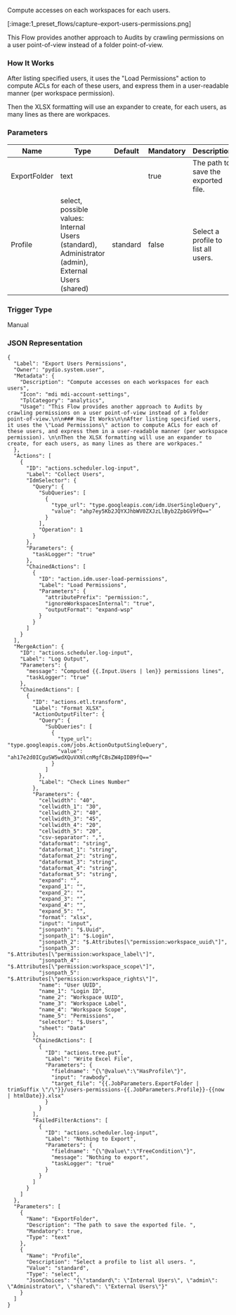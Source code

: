 
Compute accesses on each workspaces for each users.

[:image:1_preset_flows/capture-export-users-permissions.png]

This Flow provides another approach to Audits by crawling permissions on a user point-of-view instead of a folder point-of-view.

### How It Works

After listing specified users, it uses the "Load Permissions" action to compute ACLs for each of these users, and express them in a user-readable manner (per workspace permission). 

Then the XLSX formatting will use an expander to create, for each users, as many lines as there are workpaces.

### Parameters

|Name|Type|Default|Mandatory|Description|
|----|----|-------|---------|-----------|
|ExportFolder|text||true|The path to save the exported file. |
|Profile|select, possible values: Internal Users (standard), Administrator (admin), External Users (shared)|standard|false|Select a profile to list all users. |



### Trigger Type
Manual

### JSON Representation

```
{
  "Label": "Export Users Permissions",
  "Owner": "pydio.system.user",
  "Metadata": {
    "Description": "Compute accesses on each workspaces for each users",
    "Icon": "mdi mdi-account-settings",
    "TplCategory": "analytics",
    "Usage": "This Flow provides another approach to Audits by crawling permissions on a user point-of-view instead of a folder point-of-view.\n\n### How It Works\n\nAfter listing specified users, it uses the \"Load Permissions\" action to compute ACLs for each of these users, and express them in a user-readable manner (per workspace permission). \n\nThen the XLSX formatting will use an expander to create, for each users, as many lines as there are workpaces."
  },
  "Actions": [
    {
      "ID": "actions.scheduler.log-input",
      "Label": "Collect Users",
      "IdmSelector": {
        "Query": {
          "SubQueries": [
            {
              "type_url": "type.googleapis.com/idm.UserSingleQuery",
              "value": "ahp7ey5Kb2JQYXJhbWV0ZXJzLlByb2ZpbGV9fQ=="
            }
          ],
          "Operation": 1
        }
      },
      "Parameters": {
        "taskLogger": "true"
      },
      "ChainedActions": [
        {
          "ID": "action.idm.user-load-permissions",
          "Label": "Load Permissions",
          "Parameters": {
            "attributePrefix": "permission:",
            "ignoreWorkspacesInternal": "true",
            "outputFormat": "expand-wsp"
          }
        }
      ]
    }
  ],
  "MergeAction": {
    "ID": "actions.scheduler.log-input",
    "Label": "Log Output",
    "Parameters": {
      "message": "Computed {{.Input.Users | len}} permissions lines",
      "taskLogger": "true"
    },
    "ChainedActions": [
      {
        "ID": "actions.etl.transform",
        "Label": "Format XLSX",
        "ActionOutputFilter": {
          "Query": {
            "SubQueries": [
              {
                "type_url": "type.googleapis.com/jobs.ActionOutputSingleQuery",
                "value": "ah17e2d0ICguSW5wdXQuVXNlcnMgfCBsZW4pIDB9fQ=="
              }
            ]
          },
          "Label": "Check Lines Number"
        },
        "Parameters": {
          "cellwidth": "40",
          "cellwidth_1": "30",
          "cellwidth_2": "40",
          "cellwidth_3": "45",
          "cellwidth_4": "20",
          "cellwidth_5": "20",
          "csv-separator": ",",
          "dataformat": "string",
          "dataformat_1": "string",
          "dataformat_2": "string",
          "dataformat_3": "string",
          "dataformat_4": "string",
          "dataformat_5": "string",
          "expand": "",
          "expand_1": "",
          "expand_2": "",
          "expand_3": "",
          "expand_4": "",
          "expand_5": "",
          "format": "xlsx",
          "input": "input",
          "jsonpath": "$.Uuid",
          "jsonpath_1": "$.Login",
          "jsonpath_2": "$.Attributes[\"permission:workspace_uuid\"]",
          "jsonpath_3": "$.Attributes[\"permission:workspace_label\"]",
          "jsonpath_4": "$.Attributes[\"permission:workspace_scope\"]",
          "jsonpath_5": "$.Attributes[\"permission:workspace_rights\"]",
          "name": "User UUID",
          "name_1": "Login ID",
          "name_2": "Workspace UUID",
          "name_3": "Workspace Label",
          "name_4": "Workspace Scope",
          "name_5": "Permissions",
          "selector": "$.Users",
          "sheet": "Data"
        },
        "ChainedActions": [
          {
            "ID": "actions.tree.put",
            "Label": "Write Excel File",
            "Parameters": {
              "fieldname": "{\"@value\":\"HasProfile\"}",
              "input": "rawbody",
              "target_file": "{{.JobParameters.ExportFolder | trimSuffix \"/\"}}/users-permissions-{{.JobParameters.Profile}}-{{now | htmlDate}}.xlsx"
            }
          }
        ],
        "FailedFilterActions": [
          {
            "ID": "actions.scheduler.log-input",
            "Label": "Nothing to Export",
            "Parameters": {
              "fieldname": "{\"@value\":\"FreeCondition\"}",
              "message": "Nothing to export",
              "taskLogger": "true"
            }
          }
        ]
      }
    ]
  },
  "Parameters": [
    {
      "Name": "ExportFolder",
      "Description": "The path to save the exported file. ",
      "Mandatory": true,
      "Type": "text"
    },
    {
      "Name": "Profile",
      "Description": "Select a profile to list all users. ",
      "Value": "standard",
      "Type": "select",
      "JsonChoices": "{\"standard\": \"Internal Users\", \"admin\": \"Administrator\", \"shared\": \"External Users\"}"
    }
  ]
}
```
